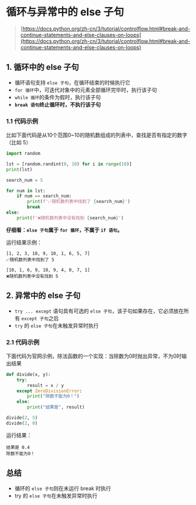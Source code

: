 # 循环与异常中的 else 子句

> [https://docs.python.org/zh-cn/3/tutorial/controlflow.html#break-and-continue-statements-and-else-clauses-on-loops](https://docs.python.org/zh-cn/3/tutorial/controlflow.html#break-and-continue-statements-and-else-clauses-on-loops)

## 1. 循环中的 else 子句
- 循环语句支持 `else 子句`，在循环结束的时候执行它
- `for 循环`中，可迭代对象中的元素全部循环完毕时，执行该子句
- `while 循环`的条件为假时，执行该子句
- **`break 语句`终止循环时，不执行该子句**

### 1.1 代码示例
比如下面代码是从10个范围0~10的随机数组成的列表中，查找是否有指定的数字（比如 5）

```python
import random

lst = [random.randint(0, 10) for i in range(10)]
print(lst)

search_num = 5

for num in lst:
    if num == search_num:
        print(f'✅随机数列表中找到了 {search_num}')
        break
else:
    print(f'❌随机数列表中没有找到 {search_num}')
```

**仔细看：`else 子句`属于 `for 循环`，不属于 `if 语句`。**


运行结果示例：
```
[1, 2, 3, 10, 9, 10, 1, 6, 5, 7]
✅随机数列表中找到了 5

[10, 1, 6, 9, 10, 9, 4, 0, 7, 1]
❌随机数列表中没有找到 5
```

## 2. 异常中的 else 子句
- `try ... except` 语句具有可选的 `else 子句`，该子句如果存在，它必须放在所有 `except 子句`之后
- `try` 的 `else 子句`在未触发异常时执行

### 2.1 代码示例
下面代码为官网示例，除法函数的一个实现：当除数为0时抛出异常，不为0时输出结果

```python
def divide(x, y):
    try:
        result = x / y
    except ZeroDivisionError:
        print("除数不能为0！")
    else:
        print("结果是", result)

divide(2, 5)
divide(2, 0)
```

运行结果：
```
结果是 0.4
除数不能为0！
```

## 总结
- 循环的 `else 子句`则在未运行 break 时执行
- try 的 `else 子句`在未触发异常时执行
